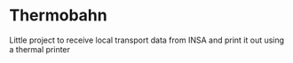# Thermobahn
Little project to receive local transport data from INSA and print it out using a thermal printer
